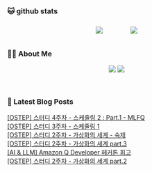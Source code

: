 
###  🐱 github stats  

<div id="main" align="center">
    <img src="https://github-readme-stats.vercel.app/api?username=Kojaewoong0504&count_private=true&show_icons=true&theme=tokyonight"
        style="height: auto; margin-left: 20px; margin-right: 20px; padding: 10px;"/>
    <img src="https://github-readme-stats.vercel.app/api/top-langs/?username=Kojaewoong0504&layout=compact"   
        style="height: auto; margin-left: 20px; margin-right: 20px; padding: 10px;"/>
</div>

###  💁‍♀️ About Me  
<p align="center">
    <a href="https://www.gowoong.com/"><img src="https://img.shields.io/badge/Blog-FF5722?style=flat-square&logo=Blogger&logoColor=white"/></a>
    <a href="mailto:jaewoong.ko0504@gmail.com"><img src="https://img.shields.io/badge/Gmail-d14836?style=flat-square&logo=Gmail&logoColor=white&link=ilovefran.ofm@gmail.com"/></a>
</p>

<br>

### 📕 Latest Blog Posts   

<a href ="https://www.gowoong.com/196"> [OSTEP] 스터디 4주차 - 스케줄링 2 : Part.1 - MLFQ </a> <br>
<a href ="https://www.gowoong.com/195"> [OSTEP] 스터디 3주차 - 스케줄링 1 </a> <br>
<a href ="https://www.gowoong.com/194"> [OSTEP] 스터디 2주차 - 가상화의 세계 - 숙제 </a> <br>
<a href ="https://www.gowoong.com/193"> [OSTEP] 스터디 2주차 - 가상화의 세계 part.3 </a> <br>
<a href ="https://www.gowoong.com/192"> [AI &amp; LLM] Amazon Q Developer 헤커톤 회고 </a> <br>
<a href ="https://www.gowoong.com/191"> [OSTEP] 스터디 2주차 - 가상화의 세계 part.2 </a> <br>
